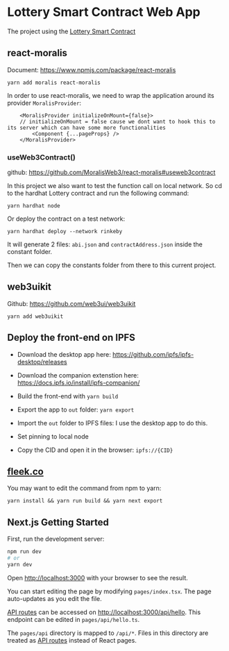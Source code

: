 # Lottery Smart Contract Web App

The project using the [Lottery Smart Contract](https://github.com/buikhacnam/hardhat-lottery)

## react-moralis

Document: https://www.npmjs.com/package/react-moralis

```
yarn add moralis react-moralis
```

In order to use react-moralis, we need to wrap the application around
its provider `MoralisProvider`:

```
    <MoralisProvider initializeOnMount={false}> 
    // initializeOnMount = false cause we dont want to hook this to its server which can have some more functionalities
		<Component {...pageProps} />
	</MoralisProvider>
```

### useWeb3Contract()

github: https://github.com/MoralisWeb3/react-moralis#useweb3contract

In this project we also want to test the function call on local network.
So cd to the hardhat Lottery contract and run the following command:

```
yarn hardhat node
```
Or deploy the contract on a test network:

```
yarn hardhat deploy --network rinkeby
```

It will generate 2 files: `abi.json` and `contractAddress.json` inside the constant folder.

Then we can copy the constants folder from there to this current project.

## web3uikit

Github: https://github.com/web3ui/web3uikit

```
yarn add web3uikit
```

## Deploy the front-end on IPFS

- Download the desktop app here: https://github.com/ipfs/ipfs-desktop/releases

- Download the companion extenstion here: https://docs.ipfs.io/install/ipfs-companion/

- Build the front-end with `yarn build`

- Export the app to `out` folder: `yarn export`

- Import the `out` folder to IPFS files: I use the desktop app to do this.

- Set pinning to local node

- Copy the CID and open it in the browser: `ipfs://{CID}`

## [fleek.co](https://fleek.co)

You may want to edit the command from npm to yarn:

```
yarn install && yarn run build && yarn next export
```


## Next.js Getting Started

First, run the development server:

```bash
npm run dev
# or
yarn dev
```

Open [http://localhost:3000](http://localhost:3000) with your browser to see the result.

You can start editing the page by modifying `pages/index.tsx`. The page auto-updates as you edit the file.

[API routes](https://nextjs.org/docs/api-routes/introduction) can be accessed on [http://localhost:3000/api/hello](http://localhost:3000/api/hello). This endpoint can be edited in `pages/api/hello.ts`.

The `pages/api` directory is mapped to `/api/*`. Files in this directory are treated as [API routes](https://nextjs.org/docs/api-routes/introduction) instead of React pages.
